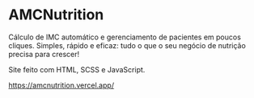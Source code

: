 # AMCNutrition

Cálculo de IMC automático e gerenciamento de pacientes em poucos cliques. Simples, rápido e eficaz: tudo o que o seu negócio de nutrição precisa para crescer!

Site feito com HTML, SCSS e JavaScript.

https://amcnutrition.vercel.app/
